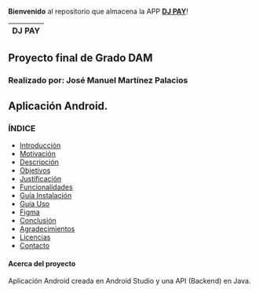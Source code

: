 **Bienvenido** al repositorio que almacena la APP [**DJ PAY**](https://github.com/ChemaDvp/Api_DjPay/wiki)!

|                             **DJ PAY**                              |
|:------------------------------------------------------------------------:|


## Proyecto final de Grado DAM
### Realizado por: José Manuel Martínez Palacios 

## Aplicación Android.

### **ÍNDICE**
- [Introducción](https://github.com/ChemaDvp/Api_DjPay/wiki/Introducción)
- [Motivación](https://github.com/ChemaDvp/Api_DjPay/wiki/Motivación)
- [Descripción](https://github.com/ChemaDvp/Api_DjPay/wiki/Descripción)
- [Objetivos](https://github.com/ChemaDvp/Api_DjPay/wiki/Objetivos)
- [Justificación](https://github.com/ChemaDvp/Api_DjPay/wiki/Justificación)
- [Funcionalidades](https://github.com/ChemaDvp/Api_DjPay/wiki/Funcionalidades)
- [Guía Instalación](https://github.com/ChemaDvp/Api_DjPay/wiki/GuíaInstalación)
- [Guía Uso](https://github.com/ChemaDvp/Api_DjPay/wiki/GuíaUso)
- [Figma](https://github.com/ChemaDvp/Api_DjPay/wiki/Figma)
- [Conclusión](https://github.com/ChemaDvp/Api_DjPay/wiki/Conclusión)
- [Agradecimientos](https://github.com/ChemaDvp/Api_DjPay/wiki/Agradecimientos)
- [Licencias](https://github.com/ChemaDvp/Api_DjPay/wiki/Licencias)
- [Contacto](https://github.com/ChemaDvp/Api_DjPay/wiki/Contacto)

#### Acerca del proyecto
Aplicación Android creada en Android Studio y una API (Backend) en Java.
